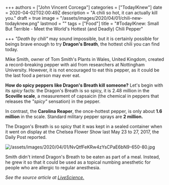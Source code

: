 +++
authors = ["John Vincent Corcega"]
categories = ["TodayIKnew"]
date = 2020-04-02T02:00:49Z
description = "A chili so hot, it can actually kill you."
draft = true
image = "/assets/images/2020/04/01/chili-new-todayknew.png"
lastmod = ""
tags = ["Food"]
title = "#TodayIKnew: Small But Terrible - Meet the World's Hottest (and Deadly) Chili Pepper"

+++
_"Death by chili"_ may sound impossible, but it is certainly possible for beings brave enough to try **Dragon's Breath**, the hottest chili you can find today.

Mike Smith, owner of Tom Smith's Plants in Wales, United Kingdom, created a record-breaking pepper with aid from researchers at Nottingham University. However, it is not encouraged to eat this pepper, as it could be the last food a person may ever eat.

**How do spicy peppers like Dragon's Breath kill someone?** Let's begin with its _spicy_ facts: the Dragon's Breath is so spicy, it is 2.48 million in the **Scoville scale**, a measurement of capsaicin (the chemical in peppers that releases the _"spicy"_ sensation) in the pepper.

In contrast, the **Carolina Reaper**, the once-hottest pepper, is only about **1.6 million** in the scale. Standard military pepper sprays are **2 million.**

The Dragon's Breath is so spicy that it was kept in a sealed container when it went on display at the Chelsea Flower Show last May 23 to 27, 2017, the Daily Post reported.

![/assets/images/2020/04/01/NvQtfFeKRw4zYsCPaE6bN9-650-80.jpg](https://app.forestry.io/sites/wdy5emcayvxmew/body-media//assets/images/2020/04/01/NvQtfFeKRw4zYsCPaE6bN9-650-80.jpg "Image credit: julie deshaies/Shutterstock")

Smith didn't intend Dragon's Breath to be eaten as part of a meal. Instead, he grew it so that it could be used as a topical numbing anesthetic for people who are allergic to regular anesthesia.

_See the source article at_ [_LiveScience._](https://www.livescience.com/59184-how-dragons-breath-chili-peppers-can-kill.html)